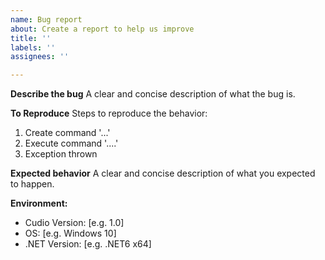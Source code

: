 ```yaml
---
name: Bug report
about: Create a report to help us improve
title: ''
labels: ''
assignees: ''

---
```


**Describe the bug**
A clear and concise description of what the bug is.

**To Reproduce**
Steps to reproduce the behavior:
1. Create command '...'
2. Execute command '....'
3. Exception thrown

**Expected behavior**
A clear and concise description of what you expected to happen.

**Environment:**
 - Cudio Version: [e.g. 1.0]
 - OS: [e.g. Windows 10]
 - .NET Version: [e.g. .NET6 x64]
